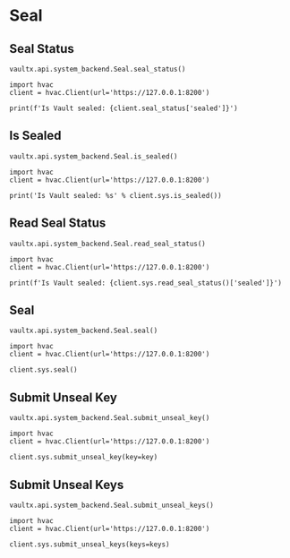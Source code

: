 # Seal

## Seal Status

`vaultx.api.system_backend.Seal.seal_status()`

```python3
import hvac
client = hvac.Client(url='https://127.0.0.1:8200')

print(f'Is Vault sealed: {client.seal_status['sealed']}')
```

## Is Sealed

`vaultx.api.system_backend.Seal.is_sealed()`

```python3
import hvac
client = hvac.Client(url='https://127.0.0.1:8200')

print('Is Vault sealed: %s' % client.sys.is_sealed())
```

## Read Seal Status

`vaultx.api.system_backend.Seal.read_seal_status()`

```python3
import hvac
client = hvac.Client(url='https://127.0.0.1:8200')

print(f'Is Vault sealed: {client.sys.read_seal_status()['sealed']}')
```

## Seal

`vaultx.api.system_backend.Seal.seal()`

```python3
import hvac
client = hvac.Client(url='https://127.0.0.1:8200')

client.sys.seal()
```

## Submit Unseal Key

`vaultx.api.system_backend.Seal.submit_unseal_key()`

```python3
import hvac
client = hvac.Client(url='https://127.0.0.1:8200')

client.sys.submit_unseal_key(key=key)
```

## Submit Unseal Keys

`vaultx.api.system_backend.Seal.submit_unseal_keys()`

```python3
import hvac
client = hvac.Client(url='https://127.0.0.1:8200')

client.sys.submit_unseal_keys(keys=keys)
```